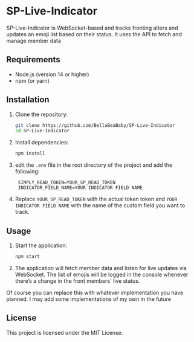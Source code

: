 # SP-Live-Indicator

SP-Live-Indicator is WebSocket-based and tracks fronting alters and updates an emoji list based on their status. It uses the API to fetch and manage member data

## Requirements

- Node.js (version 14 or higher)
- npm (or yarn)

## Installation

1. Clone the repository:

   ```bash
   git clone https://github.com/BellaBeaBaby/SP-Live-Indicator
   cd SP-Live-Indicator
   ```

2. Install dependencies:

   ```bash
   npm install
   ```

3. edit the `.env` file in the root directory of the project and add the following:

   ```env
    SIMPLY_READ_TOKEN=YOUR_SP_READ_TOKEN
    INDICATOR_FIELD_NAME=YOUR INDICATOR FIELD NAME
   ```

4. Replace `YOUR_SP_READ_TOKEN` with the actual token token and `YOUR INDICATOR FIELD NAME` with the name of the custom field you want to track.

## Usage

1. Start the application:

   ```bash
   npm start
   ```

2. The application will fetch member data and listen for live updates via WebSocket. 
The list of emojis will be logged in the console whenever there’s a change in the front members' live status. 

Of course you can replace this with whatever implementation you have planned. 
I may add some implementations of my own in the future

## License

This project is licensed under the MIT License.
